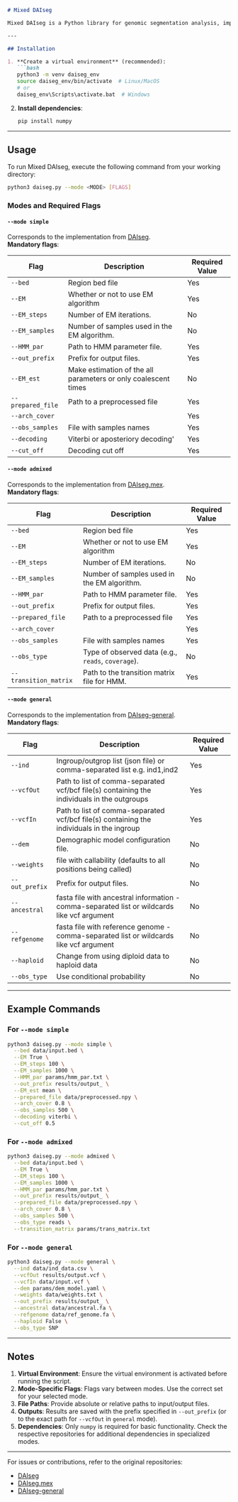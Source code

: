 ```markdown
# Mixed DAIseg

Mixed DAIseg is a Python library for genomic segmentation analysis, implementing algorithms from [DAIseg](https://github.com/Genomics-HSE/DAIseg), [DAIseg.mex](https://github.com/Genomics-HSE/DAIseg.mex), and [DAIseg-general](https://github.com/LeoPlanche/DAIseg). It provides a flexible interface for running segmentation tasks with configurable parameters. The library requires a virtual environment with `numpy` for operation.

---

## Installation

1. **Create a virtual environment** (recommended):
   ```bash
   python3 -m venv daiseg_env
   source daiseg_env/bin/activate  # Linux/MacOS
   # or
   daiseg_env\Scripts\activate.bat  # Windows
   ```

2. **Install dependencies**:
   ```bash
   pip install numpy
   ```

---

## Usage

To run Mixed DAIseg, execute the following command from your working directory:
```bash
python3 daiseg.py --mode <MODE> [FLAGS]
```

### Modes and Required Flags

#### `--mode simple`
Corresponds to the implementation from [DAIseg](https://github.com/Genomics-HSE/DAIseg).  
**Mandatory flags**:

| Flag               | Description                                                                 | Required Value         |
|--------------------|-----------------------------------------------------------------------------|------------------------|
| `--bed`            | Region bed file                                                             | Yes                    |
| `--EM`             | Whether or not to use EM algorithm                                          | Yes                    |
| `--EM_steps`       | Number of EM iterations.                                                    | No                     |
| `--EM_samples`     | Number of samples used in the EM algorithm.                                 | No                     |
| `--HMM_par`        | Path to HMM parameter file.                                                 | Yes                    |
| `--out_prefix`     | Prefix for output files.                                                    | Yes                    |
| `--EM_est`         | Make estimation of the all parameters or only coalescent times              | No                     |
| `--prepared_file`  | Path to a preprocessed file                                                 | Yes                    |
| `--arch_cover`     |                                                                             | Yes                    |
| `--obs_samples`    | File with samples names                                                     | Yes                    |
| `--decoding`       | Viterbi or aposteriory decoding'                                            | Yes                    |
| `--cut_off`        | Decoding cut off                                                            | Yes                    |

#### `--mode admixed`
Corresponds to the implementation from [DAIseg.mex](https://github.com/Genomics-HSE/DAIseg.mex).  
**Mandatory flags**:

| Flag                  | Description                                                                 | Required Value         |
|-----------------------|-----------------------------------------------------------------------------|------------------------|
| `--bed`               | Region bed file                                                             | Yes                    |
| `--EM`                | Whether or not to use EM algorithm                                          | Yes                    |
| `--EM_steps`          | Number of EM iterations.                                                    | No                     |
| `--EM_samples`        | Number of samples used in the EM algorithm.                                 | No                     |
| `--HMM_par`           | Path to HMM parameter file.                                                 | Yes                    |
| `--out_prefix`        | Prefix for output files.                                                    | Yes                    |
| `--prepared_file`     | Path to a preprocessed file                                                 | Yes                    |
| `--arch_cover`        |                                                                             | Yes                    |
| `--obs_samples`       | File with samples names                                                     | Yes                    |
| `--obs_type`          | Type of observed data (e.g., `reads`, `coverage`).                          | No                     |
| `--transition_matrix` | Path to the transition matrix file for HMM.                                 | Yes                    |

#### `--mode general`
Corresponds to the implementation from [DAIseg-general](https://github.com/LeoPlanche/DAIseg).  
**Mandatory flags**:

| Flag            | Description                                                                                 | Required Value         |
|-----------------|---------------------------------------------------------------------------------------------|------------------------|
| `--ind`         | Ingroup/outgrop list (json file) or comma-separated list e.g. ind1,ind2                     | Yes                    |
| `--vcfOut`      | Path to list of comma-separated vcf/bcf file(s) containing the individuals in the outgroups | Yes                    |
| `--vcfIn`       | Path to list of comma-separated vcf/bcf file(s) containing the individuals in the ingroup   | Yes                    |
| `--dem`         | Demographic model configuration file.                                                       | No                     |
| `--weights`     | file with callability (defaults to all positions being called)                              | No                     |
| `--out_prefix`  | Prefix for output files.                                                                    | No                     |
| `--ancestral`   | fasta file with ancestral information - comma-separated list or wildcards like vcf argument | No                     |
| `--refgenome`   | fasta file with reference genome - comma-separated list or wildcards like vcf argument      | No                     |
| `--haploid`     | Change from using diploid data to haploid data                                              | No                     |
| `--obs_type`    | Use conditional probability                                                                 | No                     |

---

## Example Commands

### For `--mode simple`
```bash
python3 daiseg.py --mode simple \
  --bed data/input.bed \
  --EM True \
  --EM_steps 100 \
  --EM_samples 1000 \
  --HMM_par params/hmm_par.txt \
  --out_prefix results/output_ \
  --EM_est mean \
  --prepared_file data/preprocessed.npy \
  --arch_cover 0.8 \
  --obs_samples 500 \
  --decoding viterbi \
  --cut_off 0.5
```

### For `--mode admixed`
```bash
python3 daiseg.py --mode admixed \
  --bed data/input.bed \
  --EM True \
  --EM_steps 100 \
  --EM_samples 1000 \
  --HMM_par params/hmm_par.txt \
  --out_prefix results/output_ \
  --prepared_file data/preprocessed.npy \
  --arch_cover 0.8 \
  --obs_samples 500 \
  --obs_type reads \
  --transition_matrix params/trans_matrix.txt
```

### For `--mode general`
```bash
python3 daiseg.py --mode general \
  --ind data/ind_data.csv \
  --vcfOut results/output.vcf \
  --vcfIn data/input.vcf \
  --dem params/dem_model.yaml \
  --weights data/weights.txt \
  --out_prefix results/output_ \
  --ancestral data/ancestral.fa \
  --refgenome data/ref_genome.fa \
  --haploid False \
  --obs_type SNP
```

---

## Notes

1. **Virtual Environment**: Ensure the virtual environment is activated before running the script.
2. **Mode-Specific Flags**: Flags vary between modes. Use the correct set for your selected mode.
3. **File Paths**: Provide absolute or relative paths to input/output files.
4. **Outputs**: Results are saved with the prefix specified in `--out_prefix` (or to the exact path for `--vcfOut` in `general` mode).
5. **Dependencies**: Only `numpy` is required for basic functionality. Check the respective repositories for additional dependencies in specialized modes.

---

For issues or contributions, refer to the original repositories:  
- [DAIseg](https://github.com/Genomics-HSE/DAIseg)  
- [DAIseg.mex](https://github.com/Genomics-HSE/DAIseg.mex)  
- [DAIseg-general](https://github.com/LeoPlanche/DAIseg)  
```
